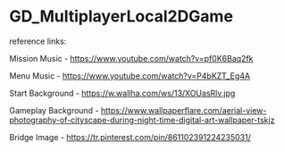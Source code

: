 # GD_MultiplayerLocal2DGame
 
reference links:

Mission Music - https://www.youtube.com/watch?v=pf0K6Baq2fk

Menu Music - https://www.youtube.com/watch?v=P4bKZT_Eg4A

Start Background - https://w.wallha.com/ws/13/XOUasRlv.jpg

Gameplay Background - https://www.wallpaperflare.com/aerial-view-photography-of-cityscape-during-night-time-digital-art-wallpaper-tskjz

Bridge Image - https://tr.pinterest.com/pin/861102391224235031/